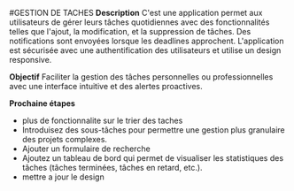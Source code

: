 #GESTION DE TACHES
**Description**
C'est une application permet aux utilisateurs de gérer leurs tâches quotidiennes avec des fonctionnalités telles que l'ajout, la modification, et la suppression de tâches. Des notifications sont envoyées lorsque les deadlines approchent. L'application est sécurisée avec une authentification des utilisateurs et utilise un design responsive. 

**Objectif**
Faciliter la gestion des tâches personnelles ou professionnelles avec une interface intuitive et des alertes proactives. 

**Prochaine étapes**
- plus de fonctionnalite sur le trier des taches
- Introduisez des sous-tâches pour permettre une gestion plus granulaire des projets complexes.
- Ajouter un formulaire de recherche
- Ajoutez un tableau de bord qui permet de visualiser les statistiques des tâches (tâches terminées, tâches en retard, etc.).
- mettre a jour le design